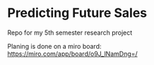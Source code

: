 # Predicting Future Sales
Repo for my 5th semester research project

Planing is done on a miro board: https://miro.com/app/board/o9J_lNamDng=/
